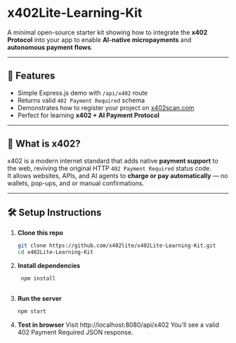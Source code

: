 # x402Lite-Learning-Kit

A minimal open-source starter kit showing how to integrate the **x402 Protocol** into your app to enable **AI-native micropayments** and **autonomous payment flows**.

---

## 🚀 Features

- Simple Express.js demo with `/api/x402` route  
- Returns valid `402 Payment Required` schema  
- Demonstrates how to register your project on [x402scan.com](https://www.x402scan.com)  
- Perfect for learning **x402 + AI Payment Protocol**

---

## 🧠 What is x402?

x402 is a modern internet standard that adds native **payment support** to the web, reviving the original HTTP `402 Payment Required` status code.  
It allows websites, APIs, and AI agents to **charge or pay automatically** — no wallets, pop-ups, and or manual confirmations.

---

## 🛠️ Setup Instructions

1. **Clone this repo**
   ```bash
   git clone https://github.com/x402lite/x402Lite-Learning-Kit.git
   cd x402Lite-Learning-Kit

2. **Install dependencies**
   ```bash
    npm install
    
3. **Run the server**
   ```bash
   npm start

4. **Test in browser**
   Visit http://localhost:8080/api/x402
   You’ll see a valid 402 Payment Required JSON response.

